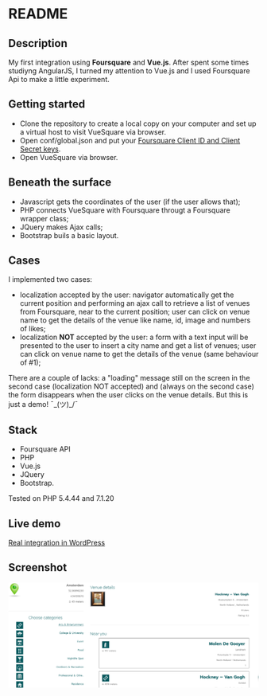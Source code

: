 # README

## Description
My first integration using **Foursquare** and **Vue.js**. After spent some times studiyng AngularJS, I turned my attention to Vue.js and I used Foursquare Api to make a little experiment.

## Getting started
* Clone the repository to create a local copy on your computer and set up a virtual host to visit VueSquare via browser.
* Open conf/global.json and put your [Foursquare Client ID and Client Secret keys](https://developer.foursquare.com/docs/api).
* Open VueSquare via browser.

## Beneath the surface
* Javascript gets the coordinates of the user (if the user allows that);
* PHP connects VueSquare with Foursquare througt a Foursquare wrapper class; 
* JQuery makes Ajax calls;
* Bootstrap buils a basic layout.

## Cases
I implemented two cases:
- localization accepted by the user: navigator automatically get the current position and performing an ajax call to retrieve a list of venues from Foursquare, near to the current position; user can click on venue name to get the details of the venue like name, id, image and numbers of likes;
- localization **NOT** accepted by the user: a form with a text input will be presented to the user to insert a city name and get a list of venues; user can click on venue name to get the details of the venue (same behaviour of #1);

There are a couple of lacks: a "loading" message still on the screen in the second case (localization NOT accepted) and (always on the second case) the form disappears when the user clicks on the venue details. But this is just a demo!  ¯\_(ツ)_/¯

## Stack
- Foursquare API
- PHP
- Vue.js
- JQuery
- Bootstrap.

Tested on PHP 5.4.44 and 7.1.20

## Live demo
[Real integration in WordPress](https://www.giuseppemaccario.com/foursquare-integration/)

## Screenshot
![VueSquare - G.Maccario](https://github.com/gmaccario/vuesquare/blob/master/screenshot.png?raw=true)